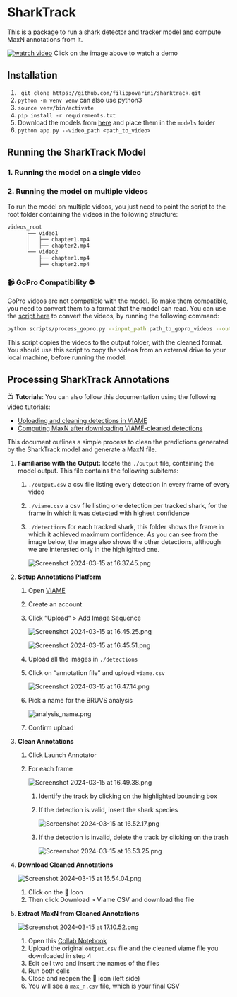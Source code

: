 # SharkTrack
This is a package to run a shark detector and tracker model and compute MaxN annotations from it.


[![watrch video](static/video_screenshot.png)](https://drive.google.com/file/d/1b_74wdPXyJPe2P-m1c45jjsV2C5Itr-R/view?usp=sharing)
Click on the image above to watch a demo

## Installation
1. ` git clone https://github.com/filippovarini/sharktrack.git`
2. `python -m venv venv` can also use python3
3. `source venv/bin/activate`
4. `pip install -r requirements.txt`
5. Download the models from [here](https://drive.google.com/drive/folders/1KE5ko9XaSc6q1dDtWrB1gB8RKWjJKkcx?usp=sharing) and place them in the `models` folder
5. `python app.py --video_path <path_to_video>`

## Running the SharkTrack Model

### 1. Running the model on a single video

### 2. Running the model on multiple videos
To run the model on multiple videos, you just need to point the script to the root folder containing the videos in the following structure:
```
videos_root
      ├── video1
      │   ├── chapter1.mp4
      │   ├── chapter2.mp4
      └── video2
          ├── chapter1.mp4
          ├── chapter2.mp4

```

### 📹 GoPro Compatibility ⛔️
GoPro videos are not compatible with the model. To make them compatible, you need to convert them to a format that the model can read. You can use the [script here](./scripts/process_gopro.py) to convert the videos, by running the following command:
```bash
python scripts/process_gopro.py --input_path path_to_gopro_videos --output_path path_to_output_folder
```
This script copies the videos to the output folder, with the cleaned format. You should use this script to copy the videos from an external drive to your local machine, before running the model. 

## Processing SharkTrack Annotations


📺 **Tutorials**:
You can also follow this documentation using the following video tutorials:

- [Uploading and cleaning detections in VIAME](https://drive.google.com/file/d/16Zw69ELvA1_pBhfcbQsjo1nc_7EBYZl2/view?usp=sharing)
- [Computing MaxN after downloading VIAME-cleaned detections](https://drive.google.com/file/d/1DCT3vCAbAH4T8wTiMjgWUc7-lZEpgz9U/view?usp=drive_link)

This document outlines a simple process to clean the predictions generated by the SharkTrack model and generate a MaxN file.

1. **Familiarise with the Output:** locate the `./output` file, containing the model output. This file contains the following subitems:
    1. `./output.csv` a csv file listing every detection in every frame of every video
    2. `./viame.csv` a csv file listing one detection per tracked shark, for the frame in which it was detected with highest confidence
    3. `./detections` for each tracked shark, this folder shows the frame in which it achieved maximum confidence. As you can see from the image below, the image also shows the other detections, although we are interested only in the highlighted one.
        
        ![Screenshot 2024-03-15 at 16.37.45.png](static/Screenshot_2024-03-15_at_16.37.45.png)
        
2. **Setup Annotations Platform**
    1. Open [VIAME](https://viame.kitware.com/)
    2. Create an account
    3. Click “Upload“ > Add Image Sequence
        
        ![Screenshot 2024-03-15 at 16.45.25.png](static/Screenshot_2024-03-15_at_16.45.25.png)
        
        ![Screenshot 2024-03-15 at 16.45.51.png](static/Screenshot_2024-03-15_at_16.45.51.png)
        
    4. Upload all the images in `./detections`
    5. Click on “annotation file” and upload `viame.csv`
        
        ![Screenshot 2024-03-15 at 16.47.14.png](static/Screenshot_2024-03-15_at_16.47.14.png)
        
    6. Pick a name for the BRUVS analysis

        ![analysis_name.png](static/analysis_name.png)
    7. Confirm upload
3. **Clean Annotations**
    1. Click Launch Annotator
    2. For each frame
        
        ![Screenshot 2024-03-15 at 16.49.38.png](static/Screenshot_2024-03-15_at_16.49.38.png)
        
        1. Identify the track by clicking on the highlighted bounding box
        2. If the detection is valid, insert the shark species
            
            ![Screenshot 2024-03-15 at 16.52.17.png](static/Screenshot_2024-03-15_at_16.52.17.png)
            
        3. If the detection is invalid, delete the track by clicking on the trash
            
            ![Screenshot 2024-03-15 at 16.53.25.png](static/Screenshot_2024-03-15_at_16.53.25.png)
            
4. **Download Cleaned Annotations**
    
    ![Screenshot 2024-03-15 at 16.54.04.png](static/Screenshot_2024-03-15_at_16.54.04.png)
    
    1. Click on the 💾 Icon
    2. Then click Download > Viame CSV and download the file
5. **Extract MaxN from Cleaned Annotations**
    
    ![Screenshot 2024-03-15 at 17.10.52.png](static/Screenshot_2024-03-15_at_17.10.52.png)
    
    1. Open this [Collab Notebook](https://colab.research.google.com/drive/1oiJgt1TZnBoKLi3PCZBKtiH0NnRsb-0Z?authuser=0#scrollTo=qfJdcsy_D5i1)
    2. Upload the original `output.csv` file and the cleaned viame file you downloaded in step 4
    3. Edit cell two and insert the names of the files
    4. Run both cells
    5. Close and reopen the 📁 icon (left side)
    6. You will see a `max_n.csv` file, which is your final CSV